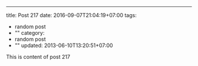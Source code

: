 ---
title: Post 217
date: 2016-09-07T21:04:19+07:00
tags:
  - random post
  - ""
category:
  - random post
  - ""
updated: 2013-06-10T13:20:51+07:00

This is content of post 217